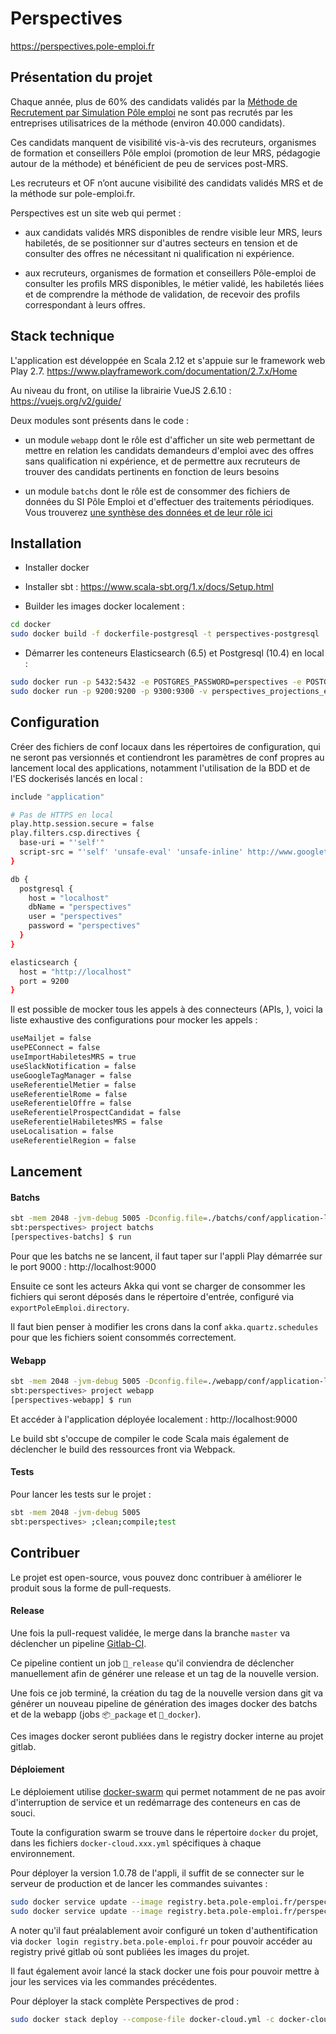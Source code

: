 # Perspectives

https://perspectives.pole-emploi.fr

## Présentation du projet

Chaque année, plus de 60% des candidats validés par la [Méthode de Recrutement par Simulation Pôle emploi](https://www.pole-emploi.fr/candidat/les-ateliers-de-pole-emploi/la-methode-de-recrutement-par-si.html) ne sont pas recrutés par les 
entreprises utilisatrices de la méthode (environ 40.000 candidats).

Ces candidats manquent de visibilité vis-à-vis des recruteurs, organismes de formation et conseillers Pôle emploi 
(promotion de leur MRS, pédagogie autour de la méthode) et bénéficient de peu de services post-MRS.

Les recruteurs et OF n’ont aucune visibilité des candidats validés MRS et de la méthode sur pole-emploi.fr.

Perspectives est un site web qui permet :

* aux candidats validés MRS disponibles de rendre visible leur MRS, leurs habiletés, de se positionner 
sur d'autres secteurs en tension et de consulter des offres ne nécessitant ni qualification ni expérience.

* aux recruteurs, organismes de formation et conseillers Pôle-emploi de consulter les profils MRS disponibles, 
le métier validé, les habiletés liées et de comprendre la méthode de validation, de recevoir des profils 
correspondant à leurs offres.

## Stack technique

L'application est développée en Scala 2.12 et s'appuie sur le framework web Play 2.7.
https://www.playframework.com/documentation/2.7.x/Home

Au niveau du front, on utilise la librairie VueJS 2.6.10 : https://vuejs.org/v2/guide/

Deux modules sont présents dans le code :
* un module `webapp` dont le rôle est d'afficher un site web permettant de mettre en relation 
les candidats demandeurs d'emploi avec des offres sans qualification ni expérience, et de permettre 
aux recruteurs de trouver des candidats pertinents en fonction de leurs besoins

* un module `batchs` dont le rôle est de consommer des fichiers de données du SI Pôle Emploi et d'effectuer
des traitements périodiques. Vous trouverez [une synthèse des données et de leur rôle ici](https://drive.google.com/open?id=1J7D5dEhBxKaQ8tBXW7yzStBOhcv6659UrFftFkNXiPM)

## Installation

* Installer docker
* Installer sbt : https://www.scala-sbt.org/1.x/docs/Setup.html

* Builder les images docker localement :
```bash
cd docker
sudo docker build -f dockerfile-postgresql -t perspectives-postgresql .
```

* Démarrer les conteneurs Elasticsearch (6.5) et Postgresql (10.4) en local :

```bash
sudo docker run -p 5432:5432 -e POSTGRES_PASSWORD=perspectives -e POSTGRES_USER=perspectives -v perspectives_postgresql:/var/lib/postgresql/data perspectives-postgresql
sudo docker run -p 9200:9200 -p 9300:9300 -v perspectives_projections_elasticsearch:/usr/share/elasticsearch/data perspectives-elasticsearch
```

## Configuration

Créer des fichiers de conf locaux dans les répertoires de configuration, 
qui ne seront pas versionnés et contiendront les paramètres de conf propres 
au lancement local des applications, notamment l'utilisation de la BDD et 
de l'ES dockerisés lancés en local :

```bash
include "application"

# Pas de HTTPS en local
play.http.session.secure = false
play.filters.csp.directives {
  base-uri = "'self'"
  script-src = "'self' 'unsafe-eval' 'unsafe-inline' http://www.googletagmanager.com http://tagmanager.google.com http://www.google-analytics.com http://*.hotjar.com https://*.crisp.chat https://polyfill.io"
}

db {
  postgresql {
    host = "localhost"
    dbName = "perspectives"
    user = "perspectives"
    password = "perspectives"
  }
}

elasticsearch {
  host = "http://localhost"
  port = 9200
}
```

Il est possible de mocker tous les appels à des connecteurs (APIs, ), 
voici la liste exhaustive des configurations pour mocker les appels :

```bash
useMailjet = false
usePEConnect = false
useImportHabiletesMRS = true
useSlackNotification = false
useGoogleTagManager = false
useReferentielMetier = false
useReferentielRome = false
useReferentielOffre = false
useReferentielProspectCandidat = false
useReferentielHabiletesMRS = false
useLocalisation = false
useReferentielRegion = false
```

## Lancement

#### Batchs

```bash
sbt -mem 2048 -jvm-debug 5005 -Dconfig.file=./batchs/conf/application-local.conf
sbt:perspectives> project batchs
[perspectives-batchs] $ run
```

Pour que les batchs ne se lancent, il faut taper sur l'appli Play démarrée sur le port 9000 : http://localhost:9000

Ensuite ce sont les acteurs Akka qui vont se charger de consommer les fichiers qui seront déposés 
dans le répertoire d'entrée, configuré via `exportPoleEmploi.directory`.

Il faut bien penser à modifier les crons dans la conf `akka.quartz.schedules` pour que les fichiers soient consommés correctement.

#### Webapp

```bash
sbt -mem 2048 -jvm-debug 5005 -Dconfig.file=./webapp/conf/application-local.conf
sbt:perspectives> project webapp
[perspectives-webapp] $ run
```

Et accéder à l'application déployée localement : http://localhost:9000

Le build sbt s'occupe de compiler le code Scala mais également 
de déclencher le build des ressources front via Webpack.

#### Tests

Pour lancer les tests sur le projet :
```bash
sbt -mem 2048 -jvm-debug 5005
sbt:perspectives> ;clean;compile;test
```

## Contribuer

Le projet est open-source, vous pouvez donc contribuer à améliorer le produit sous la forme de pull-requests.

#### Release

Une fois la pull-request validée, le merge dans la branche `master` va déclencher un pipeline [Gitlab-CI](https://docs.gitlab.com/ee/ci/).

Ce pipeline contient un job `🚀_release` qu'il conviendra de déclencher manuellement afin de générer une release et un tag de la nouvelle version.

Une fois ce job terminé, la création du tag de la nouvelle version dans git va générer un nouveau pipeline de génération des images docker des batchs et de la webapp (jobs `📦_package` et `🐳_docker`).

Ces images docker seront publiées dans le registry docker interne au projet gitlab.

#### Déploiement

Le déploiement utilise [docker-swarm](https://docs.docker.com/engine/swarm/) qui permet notamment de ne pas avoir d'interruption de service et un redémarrage 
des conteneurs en cas de souci.

Toute la configuration swarm se trouve dans le répertoire `docker` du projet, 
dans les fichiers `docker-cloud.xxx.yml` spécifiques à chaque environnement.

Pour déployer la version 1.0.78 de l'appli, il suffit de se connecter sur le serveur de production et de lancer les commandes suivantes :

```bash
sudo docker service update --image registry.beta.pole-emploi.fr/perspectives/perspectives/perspectives-batchs:1.0.78 --with-registry-auth perspectives_batchs
sudo docker service update --image registry.beta.pole-emploi.fr/perspectives/perspectives/perspectives-webapp:1.0.78 --with-registry-auth perspectives_webapp
```

A noter qu'il faut préalablement avoir configuré un token d'authentification via 
`docker login registry.beta.pole-emploi.fr` pour pouvoir accéder au registry privé gitlab où sont publiées les images du projet.

Il faut également avoir lancé la stack docker une fois pour pouvoir mettre à jour les services via les commandes précédentes.

Pour déployer la stack complète Perspectives de prod :
```bash
sudo docker stack deploy --compose-file docker-cloud.yml -c docker-cloud.prod.yml perspectives
```
